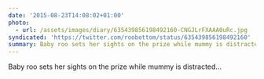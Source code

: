 ```yaml
---
date: '2015-08-23T14:08:02+01:00'
photo:
  - url: /assets/images/diary/635439856198492160-CNGJLrFXAAA0uRc.jpg
syndicated: 'https://twitter.com/roobottom/status/635439856198492160'
summary: Baby roo sets her sights on the prize while mummy is distracted.
---
```

Baby roo sets her sights on the prize while mummy is distracted... 
